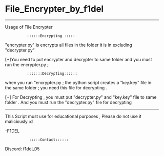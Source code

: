 # File_Encrypter_by_f1del
------------------------------------------------------------
Usage of File Encrypter



              ::::::Encrypting :::::
"encrypter.py" is encrypts all files in the folder it is in excluding "decrypter.py"

[+]You need to put encrypter and decrypter to same folder and you must run the encrypter.py ;

              
              :::::::Decrypting::::::
when you run "encrypter.py ; the python script creates a "key.key" file in the same folder ; you need this file for decrypting . 

[+] For Decrypting , you must put "decrypter.py" and "key.key" file to same folder . And you must run the "decrypter.py" file for decrypting

-----------------------------------------------------------------

This Script must use for educational purposes , Please do not use it maliciously :d

-F1DEL

               :::::Contact:::::: 
Discord: f1del_05

